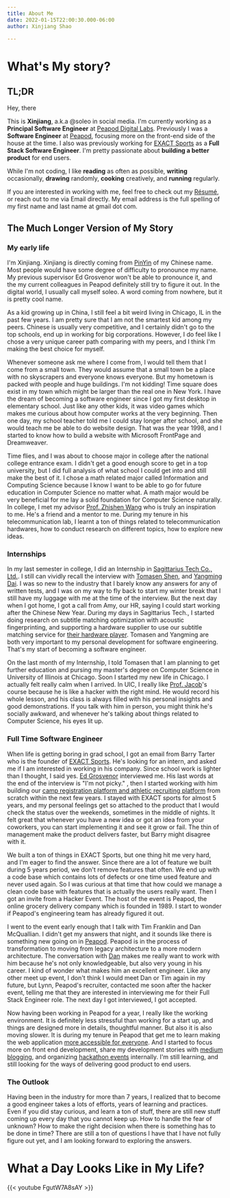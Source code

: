 ```yaml
---
title: About Me
date: 2022-01-15T22:00:30.000-06:00
author: Xinjiang Shao

---
```

# What's My story?

## TL;DR

Hey, there

This is **Xinjiang**, a.k.a @soleo in social media. I'm currently working as a **Principal Software Engineer** at [Peapod Digital Labs](https://www.peapoddigitallabs.com). Previously I was a **Software Engineer** at [Peapod](https://peapod.com), focusing more on the front-end side of the house at the time. I also was previously working for [EXACT Sports](https://exactsports.com) as a **Full Stack Software Engineer**. I'm pretty passionate about **building a better product** for end users.

While I'm not coding, I like **reading** as often as possible, **writing** occasionally, **drawing** randomly, **cooking** creatively, and **running** regularly.

If you are interested in working with me, feel free to check out my [Résumé](/uploads/xinjiang-shao-public.pdf "Xinjiang Shao Résumé"), or reach out to me via Email directly. My email address is the full spelling of my first name and last name at gmail dot com. 

## The Much Longer Version of My Story

### My early life

I'm Xinjiang. Xinjiang is directly coming from [PinYin](https://en.wikipedia.org/wiki/Pinyin) of my Chinese name. Most people would have some degree of difficulty to pronounce my name. My previous supervisor Ed Grosvenor won't be able to pronounce it, and the my current colleagues in Peapod definitely still try to figure it out. In the digital world, I usually call myself soleo. A word coming from nowhere, but it is pretty cool name.

As a kid growing up in China, I still feel a bit weird living in Chicago, IL in the past few years. I am pretty sure that I am not the smartest kid among my peers. Chinese is usually very competitive, and I certainly didn't go to the top schools, end up in working for big corporations. However, I do feel like I chose a very unique career path comparing with my peers, and I think I'm making the best choice for myself.

Whenever someone ask me where I come from, I would tell them that I come from a small town. They would assume that a small town be a place with no skyscrapers and everyone knows everyone. But my hometown is packed with people and huge buildings. I'm not kidding! Time square does exist in my town which might be larger than the real one in New York. I have the dream of becoming a software engineer since I got my first desktop in elementary school. Just like any other kids, it was video games which makes me curious about how computer works at the very beginning. Then one day, my school teacher told me I could stay longer after school, and she would teach me be able to do website design. That was the year 1998, and I started to know how to build a website with Microsoft FrontPage and Dreamweaver.

Time flies, and I was about to choose major in college after the national college entrance exam. I didn't get a good enough score to get in a top university, but I did full analysis of what school I could get into and still make the best of it. I chose a math related major called Information and Computing Science because I know I want to be able to go for future education in Computer Science no matter what. A math major would be very beneficial for me lay a solid foundation for Computer Science naturally. In college, I met my advisor [Prof. Zhishen Wang](http://wireless.dlpu.edu.cn/reyjj.html) who is truly an inspiration to me. He's a friend and a mentor to me. During my tenure in his telecommunication lab, I learnt a ton of things related to telecommunication hardwares, how to conduct research on different topics, how to explore new ideas.

### Internships

In my last semester in college, I did an Internship in [Sagittarius Tech Co., Ltd.](https://splayer.org/). I still can vividly recall the interview with [Tomasen Shen](https://github.com/Tomasen), and [Yangming Dai](https://github.com/ymmuse). I was so new to the industry that I barely know any answers for any of written tests, and I was on my way to fly back to start my winter break that I still have my luggage with me at the time of the interview. But the next day when I got home, I got a call from Amy, our HR, saying I could start working after the Chinese New Year. During my days in Sagittarius Tech., I started doing research on subtitle matching optimization with acoustic fingerprinting, and supporting a hardware supplier to use our subtitle matching service for [their hardware player](https://medium.com/splayer/%E9%A6%96%E4%B8%AA%E6%94%AF%E6%8C%81%E4%B8%AD%E6%96%87%E5%AD%97%E5%B9%95%E5%8C%B9%E9%85%8D%E7%9A%84%E7%A1%AC%E4%BB%B6%E9%AB%98%E6%B8%85%E6%92%AD%E6%94%BE%E5%99%A8-e11c60e834f3). Tomasen and Yangming are both very important to my personal development for software engineering. That's my start of becoming a software engineer.

On the last month of my Internship, I told Tomasen that I am planning to get further education and pursing my master's degree on Computer Science in University of Illinois at Chicago. Soon I started my new life in Chicago. I actually felt really calm when I arrived. In UIC, I really like [Prof. Jacob](https://www.cs.uic.edu/Jakob/)'s course because he is like a hacker with the right mind. He would record his whole lesson, and his class is always filled with his personal insights and good demonstrations. If you talk with him in person, you might think he's socially awkward, and whenever he's talking about things related to Computer Science, his eyes lit up.

### Full Time Software Engineer

When life is getting boring in grad school, I got an email from Barry Tarter who is the founder of [EXACT Sports](https://exactsports.com). He's looking for an intern, and asked me if I am interested in working in his company. Since school work is lighter than I thought, I said yes. [Ed Grosvenor](https://github.com/edgrosvenor) interviewed me. His last words at the end of the interview is "I'm not picky." , then I started working with him building our [camp registration platform and athletic recruiting platform](https://prephero.com) from scratch within the next few years. I stayed with EXACT sports for almost 5 years, and my personal feelings get so attached to the product that I would check the status over the weekends, sometimes in the middle of nights. It felt great that whenever you have a new idea or got an idea from your coworkers, you can start implementing it and see it grow or fail. The thin of management make the product delivers faster, but Barry might disagree with it.

We built a ton of things in EXACT Sports, but one thing hit me very hard, and I'm eager to find the answer. Since there are a lot of feature we built during 5 years period, we don't remove features that often. We end up with a code base which contains lots of defects or one time used feature and never used again. So I was curious at that time that how could we manage a clean code base with features that is actually the users really want. Then I got an invite from a Hacker Event. The host of the event is Peapod, the online grocery delivery company which is founded in 1989. I start to wonder if Peapod's engineering team has already figured it out.

I went to the event early enough that I talk with Tim Franklin and Dan McQuallian. I didn't get my answers that night, and it sounds like there is something new going on in [Peapod](https://en.wikipedia.org/wiki/Peapod). Peapod is in the process of transformation to moving from legacy architecture to a more modern architecture. The conversation with [Dan](https://github.com/dmcquillan314) makes me really want to work with him because he's not only knowledgeable, but also very young in his career. I kind of wonder what makes him an excellent engineer. Like any other meet up event, I don't think I would meet Dan or Tim again in my future, but Lynn, Peapod's recruiter, contacted me soon after the hacker event, telling me that they are interested in interviewing me for their Full Stack Engineer role. The next day I got interviewed, I got accepted.

Now having been working in Peapod for a year, I really like the working environment. It is definitely less stressful than working for a start up, and things are designed more in details, thoughtful manner. But also it is also moving slower. It is during my tenure in Peapod that get me to learn making the web application [more accessible for everyone](https://medium.com/peapod-engineering/web-accessibility-design-the-user-experience-having-all-users-in-mind-5c5ed5a3ba78). And I started to focus more on front end development, share my development stories with [medium blogging](https://medium.com/peapod-engineering), and organizing [hackathon events](https://github.com/soleo/peapod-hackathon) internally. I'm still learning, and still looking for the ways of delivering good product to end users.

### The Outlook

Having been in the industry for more than 7 years, I realized that to become a good engineer takes a lots of efforts, years of learning and practices. Even if you did stay curious, and learn a ton of stuff, there are still new stuff coming up every day that you cannot keep up. How to handle the fear of unknown? How to make the right decision when there is something has to be done in time? There are still a ton of questions I have that I have not fully figure out yet, and I am looking forward to exploring the answers.

# What a Day Looks Like in My Life?

{{< youtube FgutW7A8sAY >}}
